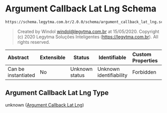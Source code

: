 # Argument Callback Lat Lng Schema

```txt
https://schema.legytma.com.br/2.0.0/schema/argument_callback_lat_lng.schema.json
```




> Created by Windol [windol@legytma.com.br](mailto:windol@legytma.com.br) at 15/05/2020.
> Copyright (c) 2020 Legytma Soluções Inteligentes (<https://legytma.com.br>). All rights reserved.
>

| Abstract            | Extensible | Status         | Identifiable            | Custom Properties | Additional Properties | Access Restrictions | Defined In                                                                                                      |
| :------------------ | ---------- | -------------- | ----------------------- | :---------------- | --------------------- | ------------------- | --------------------------------------------------------------------------------------------------------------- |
| Can be instantiated | No         | Unknown status | Unknown identifiability | Forbidden         | Allowed               | none                | [argument_callback_lat_lng.schema.json](../schema/argument_callback_lat_lng.schema.json) |

## Argument Callback Lat Lng Type

unknown ([Argument Callback Lat Lng](argument_callback_lat_lng.md))
